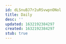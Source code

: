 ```yaml
---
id: dLSnuBJ7r2uRSvwpnONol
title: Daily
desc: ''
updated: 1632192384297
created: 1632192384297
stub: true
---
```


